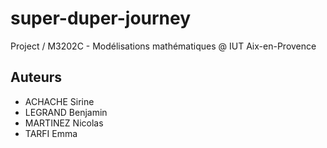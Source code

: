 # super-duper-journey

Project / M3202C - Modélisations mathématiques @ IUT Aix-en-Provence

## Auteurs

* ACHACHE Sirine
* LEGRAND Benjamin
* MARTINEZ Nicolas
* TARFI Emma
